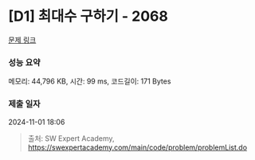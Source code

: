 # [D1] 최대수 구하기 - 2068 

[문제 링크](https://swexpertacademy.com/main/code/problem/problemDetail.do?contestProbId=AV5QQhbqA4QDFAUq) 

### 성능 요약

메모리: 44,796 KB, 시간: 99 ms, 코드길이: 171 Bytes

### 제출 일자

2024-11-01 18:06



> 출처: SW Expert Academy, https://swexpertacademy.com/main/code/problem/problemList.do